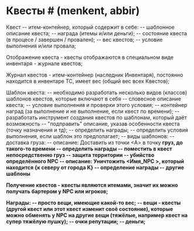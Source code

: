 ﻿
# Квесты # (menkent, abbir)

Квест -- итем-контейнер, который содержит в себе:
	-- шаблонное описание квеста;
	-- награда (итемы и/или деньги);
	-- состояние квеста (в процесе / завершен / провален);
	-- вес квестов;
	-- условие выполнения и/или провала;

Отображение квеста - квесты отображаются в специальном виде инвентаря - журнале квестов;

Журнал квестов - итем-контейнер (наследник Инвентаря), постоянно находится в инвентаре ТС, имеет вес (общий вес всех Квестов);
	
Шаблон квеста:
	-- необходимо разработать несколько видов (классов) шаблонов квестов, которые включают в себя
		-- словесное описание квеста;
		-- условие выполнения и проверки этого условия;
		-- контейнер наград (за выполнение и не выполнение, если квест по времени);
	-- разработать инструмент создания квестов по шаблонам, который даёт возможность
		-- "подправить" описание, указав особенности квеста (точку назначения и тд);
		-- определить награды;
		-- определить условия выполнения, если шаблон это предполагает;
	-- виды шаблонов:
		-- доставка груза:
			-- описание: Доставить из точки <А> в точку <B> груз, до такого-то времени
			-- определить награды
			-- поместить в квест непосредственно груз
		-- защита территории
		-- убийство определённого NPC 
			-- описание: Уничтожить <Имя_NPC >, который находится  {к северу от города K}
			-- определение награды
		-- другие шаблоны

Получение квестов - квесты являются итемами, значит их можно получать бартером у NPC или игроков;
	
Награды:
	-- просто вещи, имеющие какой-то вес;
	-- вещи - квесты (другой квест или этот квест изменит своё состояние), которые можно обменять у NPC на другие вещи (тяжёлые, например квест на супер тяжёлую пушку);
	-- очки репутации;
	-- деньги;
